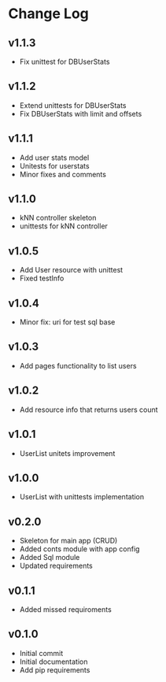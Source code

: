 # Change Log

## v1.1.3
- Fix unittest for DBUserStats

## v1.1.2
- Extend unittests for DBUserStats
- Fix DBUserStats with limit and offsets

## v1.1.1
- Add user stats model
- Unitests for userstats
- Minor fixes and comments

## v1.1.0
- kNN controller skeleton
- unittests for kNN controller

## v1.0.5
- Add User resource with unittest
- Fixed testInfo

## v1.0.4
- Minor fix: uri for test sql base

## v1.0.3
- Add pages functionality to list users

## v1.0.2
- Add resource info that returns users count

## v1.0.1
- UserList unitets improvement

## v1.0.0
- UserList with unittests implementation

## v0.2.0
- Skeleton for main app (CRUD)
- Added conts module with app config
- Added Sql module
- Updated requirements

## v0.1.1
- Added missed requiroments

## v0.1.0
- Initial commit
- Initial documentation
- Add pip requirements
